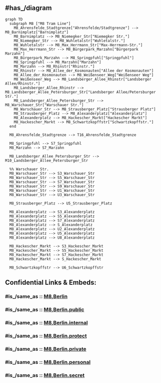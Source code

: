 
## #has_/diagram 


```mermaid
graph TD
  subgraph M8 ["M8 Tram Line"]
    M8_Ahrensfelde_Stadtgrenze["Ahrensfelde/Stadtgrenze"] --> M8_Barnimplatz["Barnimplatz"]
    M8_Barnimplatz --> M8_Niemegker_Str["Niemegker Str."]
    M8_Niemegker_Str --> M8_Wuhletalstr["Wuhletalstr."]
    M8_Wuhletalstr --> M8_Max_Herrmann_Str["Max-Herrmann-Str."]
    M8_Max_Herrmann_Str --> M8_Bürgerpark_Marzahn["Bürgerpark Marzahn"]
    M8_Bürgerpark_Marzahn --> M8_Springpfuhl["Springpfuhl"]
    M8_Springpfuhl --> M8_Marzahn["Marzahn"]
    M8_Marzahn --> M8_Rhinstr["Rhinstr."]
    M8_Rhinstr --> M8_Allee_der_Kosmonauten["Allee der Kosmonauten"]
    M8_Allee_der_Kosmonauten --> M8_Weißenseer_Weg["Weißenseer Weg"]
    M8_Weißenseer_Weg --> M8_Landsberger_Allee_Rhinstr["Landsberger Allee/Rhinstr."]
    M8_Landsberger_Allee_Rhinstr --> M8_Landsberger_Allee_Petersburger_Str["Landsberger Allee/Petersburger Str."]
    M8_Landsberger_Allee_Petersburger_Str --> M8_Warschauer_Str["Warschauer Str."]
    M8_Warschauer_Str --> M8_Strausberger_Platz["Strausberger Platz"]
    M8_Strausberger_Platz --> M8_Alexanderplatz["Alexanderplatz"]
    M8_Alexanderplatz --> M8_Hackescher_Markt["Hackescher Markt"]
    M8_Hackescher_Markt --> M8_Schwartzkopffstr["Schwartzkopffstr."]
  end

  M8_Ahrensfelde_Stadtgrenze --> T16_Ahrensfelde_Stadtgrenze

  M8_Springpfuhl --> S7_Springpfuhl
  M8_Marzahn --> S7_Marzahn

  M8_Landsberger_Allee_Petersburger_Str --> M10_Landsberger_Allee_Petersburger_Str

  %% Warschauer Str.
  M8_Warschauer_Str --> S3_Warschauer_Str
  M8_Warschauer_Str --> S5_Warschauer_Str
  M8_Warschauer_Str --> S7_Warschauer_Str
  M8_Warschauer_Str --> S9_Warschauer_Str
  M8_Warschauer_Str --> U1_Warschauer_Str
  M8_Warschauer_Str --> U3_Warschauer_Str

  M8_Strausberger_Platz --> U5_Strausberger_Platz

  M8_Alexanderplatz --> S3_Alexanderplatz
  M8_Alexanderplatz --> S5_Alexanderplatz
  M8_Alexanderplatz --> S7_Alexanderplatz
  M8_Alexanderplatz --> S_Alexanderplatz
  M8_Alexanderplatz --> U2_Alexanderplatz
  M8_Alexanderplatz --> U5_Alexanderplatz
  M8_Alexanderplatz --> U8_Alexanderplatz

  M8_Hackescher_Markt --> S3_Hackescher_Markt
  M8_Hackescher_Markt --> S5_Hackescher_Markt
  M8_Hackescher_Markt --> S7_Hackescher_Markt
  M8_Hackescher_Markt --> S_Hackescher_Markt

  M8_Schwartzkopffstr --> U6_Schwartzkopffstr

```


## Confidential Links & Embeds: 

### #is_/same_as :: [M8,Berlin](M8,Berlin.md) 

### #is_/same_as :: [M8,Berlin.public](/_public/Earth/Continent/Europe/Europe~Central/Germany/Germany~West/State~Berlin/cities~Berlin/cities~Berlin/Berlin-city/Tram,Berlin/M8,Berlin.public.md) 

### #is_/same_as :: [M8,Berlin.internal](/_internal/Earth/Continent/Europe/Europe~Central/Germany/Germany~West/State~Berlin/cities~Berlin/cities~Berlin/Berlin-city/Tram,Berlin/M8,Berlin.internal.md) 

### #is_/same_as :: [M8,Berlin.protect](/_protect/Earth/Continent/Europe/Europe~Central/Germany/Germany~West/State~Berlin/cities~Berlin/cities~Berlin/Berlin-city/Tram,Berlin/M8,Berlin.protect.md) 

### #is_/same_as :: [M8,Berlin.private](/_private/Earth/Continent/Europe/Europe~Central/Germany/Germany~West/State~Berlin/cities~Berlin/cities~Berlin/Berlin-city/Tram,Berlin/M8,Berlin.private.md) 

### #is_/same_as :: [M8,Berlin.personal](/_personal/Earth/Continent/Europe/Europe~Central/Germany/Germany~West/State~Berlin/cities~Berlin/cities~Berlin/Berlin-city/Tram,Berlin/M8,Berlin.personal.md) 

### #is_/same_as :: [M8,Berlin.secret](/_secret/Earth/Continent/Europe/Europe~Central/Germany/Germany~West/State~Berlin/cities~Berlin/cities~Berlin/Berlin-city/Tram,Berlin/M8,Berlin.secret.md)

